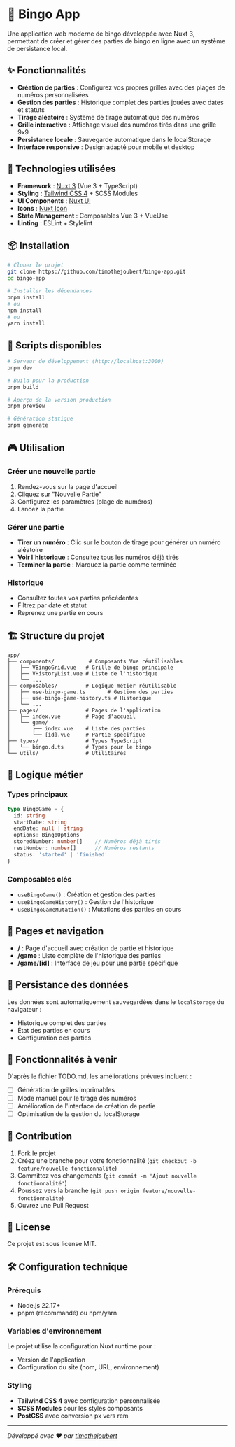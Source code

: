 # 🎯 Bingo App

Une application web moderne de bingo développée avec Nuxt 3, permettant de créer et gérer des parties de bingo en ligne avec un système de persistance local.

## ✨ Fonctionnalités

- **Création de parties** : Configurez vos propres grilles avec des plages de numéros personnalisées
- **Gestion des parties** : Historique complet des parties jouées avec dates et statuts
- **Tirage aléatoire** : Système de tirage automatique des numéros
- **Grille interactive** : Affichage visuel des numéros tirés dans une grille 9x9
- **Persistance locale** : Sauvegarde automatique dans le localStorage
- **Interface responsive** : Design adapté pour mobile et desktop

## 🚀 Technologies utilisées

- **Framework** : [Nuxt 3](https://nuxt.com/) (Vue 3 + TypeScript)
- **Styling** : [Tailwind CSS 4](https://tailwindcss.com/) + SCSS Modules
- **UI Components** : [Nuxt UI](https://ui.nuxt.com/)
- **Icons** : [Nuxt Icon](https://github.com/nuxt/icon)
- **State Management** : Composables Vue 3 + VueUse
- **Linting** : ESLint + Stylelint

## 📦 Installation

```bash
# Cloner le projet
git clone https://github.com/timothejoubert/bingo-app.git
cd bingo-app

# Installer les dépendances
pnpm install
# ou
npm install
# ou
yarn install
```

## 🔧 Scripts disponibles

```bash
# Serveur de développement (http://localhost:3000)
pnpm dev

# Build pour la production
pnpm build

# Aperçu de la version production
pnpm preview

# Génération statique
pnpm generate
```

## 🎮 Utilisation

### Créer une nouvelle partie
1. Rendez-vous sur la page d'accueil
2. Cliquez sur "Nouvelle Partie"
3. Configurez les paramètres (plage de numéros)
4. Lancez la partie

### Gérer une partie
- **Tirer un numéro** : Clic sur le bouton de tirage pour générer un numéro aléatoire
- **Voir l'historique** : Consultez tous les numéros déjà tirés
- **Terminer la partie** : Marquez la partie comme terminée

### Historique
- Consultez toutes vos parties précédentes
- Filtrez par date et statut
- Reprenez une partie en cours

## 🏗️ Structure du projet

```
app/
├── components/           # Composants Vue réutilisables
│   ├── VBingoGrid.vue   # Grille de bingo principale
│   ├── VHistoryList.vue # Liste de l'historique
│   └── ...
├── composables/         # Logique métier réutilisable
│   ├── use-bingo-game.ts       # Gestion des parties
│   ├── use-bingo-game-history.ts # Historique
│   └── ...
├── pages/               # Pages de l'application
│   ├── index.vue        # Page d'accueil
│   └── game/
│       ├── index.vue    # Liste des parties
│       └── [id].vue     # Partie spécifique
├── types/               # Types TypeScript
│   └── bingo.d.ts       # Types pour le bingo
└── utils/               # Utilitaires
```

## 🎯 Logique métier

### Types principaux

```typescript
type BingoGame = {
  id: string
  startDate: string
  endDate: null | string
  options: BingoOptions
  storedNumber: number[]    // Numéros déjà tirés
  restNumber: number[]      // Numéros restants
  status: 'started' | 'finished'
}
```

### Composables clés

- `useBingoGame()` : Création et gestion des parties
- `useBingoGameHistory()` : Gestion de l'historique
- `useBingoGameMutation()` : Mutations des parties en cours

## 📱 Pages et navigation

- **/** : Page d'accueil avec création de partie et historique
- **/game** : Liste complète de l'historique des parties
- **/game/[id]** : Interface de jeu pour une partie spécifique

## 💾 Persistance des données

Les données sont automatiquement sauvegardées dans le `localStorage` du navigateur :
- Historique complet des parties
- État des parties en cours
- Configuration des parties

## 🔮 Fonctionnalités à venir

D'après le fichier TODO.md, les améliorations prévues incluent :

- [ ] Génération de grilles imprimables
- [ ] Mode manuel pour le tirage des numéros
- [ ] Amélioration de l'interface de création de partie
- [ ] Optimisation de la gestion du localStorage

## 🤝 Contribution

1. Fork le projet
2. Créez une branche pour votre fonctionnalité (`git checkout -b feature/nouvelle-fonctionnalite`)
3. Committez vos changements (`git commit -m 'Ajout nouvelle fonctionnalité'`)
4. Poussez vers la branche (`git push origin feature/nouvelle-fonctionnalite`)
5. Ouvrez une Pull Request

## 📝 License

Ce projet est sous license MIT.

## 🛠️ Configuration technique

### Prérequis
- Node.js 22.17+
- pnpm (recommandé) ou npm/yarn

### Variables d'environnement
Le projet utilise la configuration Nuxt runtime pour :
- Version de l'application
- Configuration du site (nom, URL, environnement)

### Styling
- **Tailwind CSS 4** avec configuration personnalisée
- **SCSS Modules** pour les styles composants
- **PostCSS** avec conversion px vers rem

---

*Développé avec ❤️ par [timothejoubert](https://github.com/timothejoubert)*